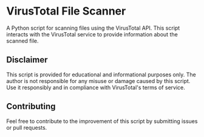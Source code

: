 # VirusTotal File Scanner

A Python script for scanning files using the VirusTotal API. This script interacts with the VirusTotal service to provide information about the scanned file.

## Disclaimer

This script is provided for educational and informational purposes only. The author is not responsible for any misuse or damage caused by this script. Use it responsibly and in compliance with VirusTotal's terms of service.

## Contributing

Feel free to contribute to the improvement of this script by submitting issues or pull requests.
